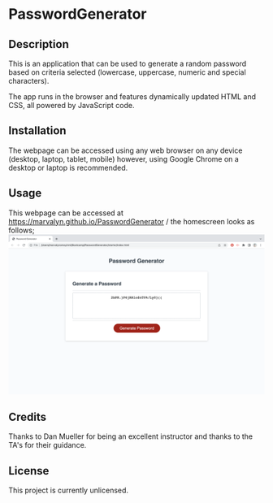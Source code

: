 # PasswordGenerator

## Description
This is an application that can be used to generate a random password based on criteria selected (lowercase, uppercase, numeric and special characters). 

The app runs in the browser and features dynamically updated HTML and CSS, all powered by JavaScript code. 

## Installation

The webpage can be accessed using any web browser on any device (desktop, laptop, tablet, mobile) however, using Google Chrome on a desktop or laptop is recommended.

## Usage

This webpage can be accessed at https://marvalyn.github.io/PasswordGenerator / the homescreen looks as follows; ![PasswordGenerator](/starter/PasswrdGenerator%20Screenshot.png)

## Credits

Thanks to Dan Mueller for being an excellent instructor and thanks to the TA's for their guidance.

## License
This project is currently unlicensed.